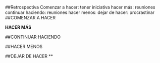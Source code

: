 ##Retrospectiva
Comenzar a hacer:   tener iniciativa
hacer más: reuniones
continuar haciendo: reuniones
hacer menos:
dejar de hacer: procrastinar
##COMENZAR A HACER



**__HACER MÁS__**


##CONTINUAR HACIENDO


##HACER MENOS


##DEJAR DE HACER
**
